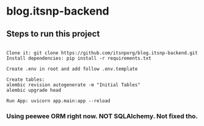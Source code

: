 # blog.itsnp-backend

## Steps to run this project

``` 

Clone it: git clone https://github.com/itsnporg/blog.itsnp-backend.git 
Install dependencies: pip install -r requirements.txt 

Create .env in root and add follow .env.template

Create tables:
alembic revision autogenerate -m "Initial Tables"
alembic upgrade head

Run App: uvicorn app.main:app --reload

```

### Using peewee ORM right now. NOT SQLAlchemy. Not fixed tho.
